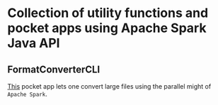 # Collection of utility functions and pocket apps using Apache Spark Java API

## FormatConverterCLI
[This](src/main/java/format_converter_cli/FormatConverterCLI.java) pocket app lets one convert large files using the parallel might of `Apache Spark`. 
